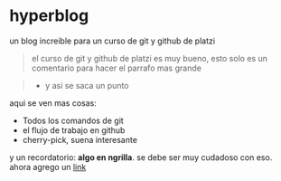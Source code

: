 # hyperblog
un blog increible para un curso de git y github de platzi

> el curso de git y github de platzi es muy bueno, esto solo es un comentario para hacer el parrafo mas grande

> - y asi se saca un punto

aqui se ven mas cosas:

* Todos los comandos de git
* el flujo de trabajo en github
* cherry-pick, suena interesante

y un recordatorio: **algo en ngrilla**. se debe ser muy cudadoso con eso.
ahora agrego un [link](https://www.youtube.com/watch?v=j2Xcv0k-RwQ)